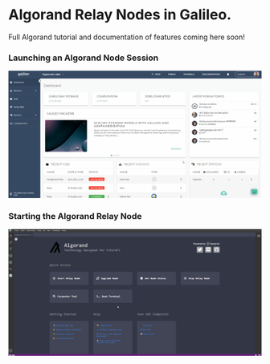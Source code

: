 # Algorand Relay Nodes in Galileo. 

Full Algorand tutorial and documentation of features coming here soon!

### Launching an Algorand Node Session

![Lauching an Algorand Session](images/algorand/algorand_launch.gif)

### Starting the Algorand Relay Node

![Starting the Algorand Node](images/algorand/algorand_node_start.gif)